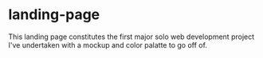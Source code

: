 # landing-page

This landing page constitutes the first major solo web development project I've undertaken with a mockup and color palatte to go off of.
